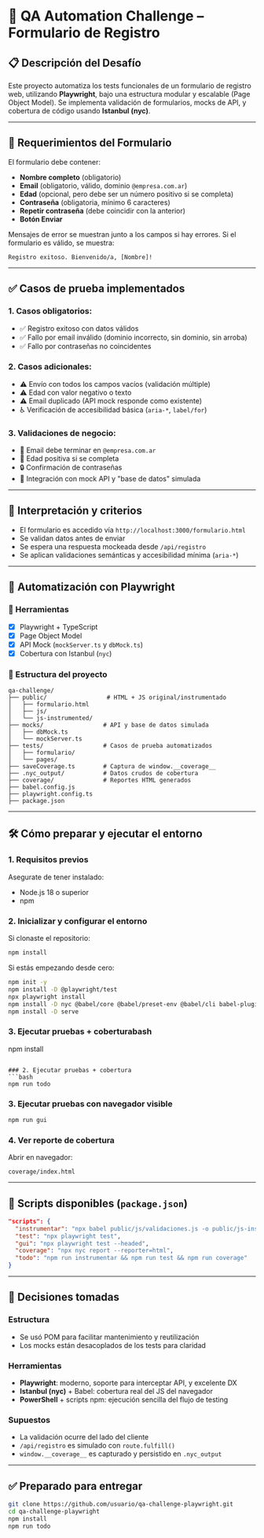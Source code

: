 # 🧪 QA Automation Challenge – Formulario de Registro

## 📋 Descripción del Desafío

Este proyecto automatiza los tests funcionales de un formulario de registro web, utilizando **Playwright**, bajo una estructura modular y escalable (Page Object Model). Se implementa validación de formularios, mocks de API, y cobertura de código usando **Istanbul (nyc)**.

---

## 📌 Requerimientos del Formulario

El formulario debe contener:

* **Nombre completo** (obligatorio)
* **Email** (obligatorio, válido, dominio `@empresa.com.ar`)
* **Edad** (opcional, pero debe ser un número positivo si se completa)
* **Contraseña** (obligatoria, mínimo 6 caracteres)
* **Repetir contraseña** (debe coincidir con la anterior)
* **Botón Enviar**

Mensajes de error se muestran junto a los campos si hay errores. Si el formulario es válido, se muestra:

```
Registro exitoso. Bienvenido/a, [Nombre]!
```
---

## ✅ Casos de prueba implementados

### 1. Casos obligatorios:

* ✅ Registro exitoso con datos válidos
* ✅ Fallo por email inválido (dominio incorrecto, sin dominio, sin arroba)
* ✅ Fallo por contraseñas no coincidentes

### 2. Casos adicionales:

* ⚠️ Envío con todos los campos vacíos (validación múltiple)
* ⚠️ Edad con valor negativo o texto
* ⚠️ Email duplicado (API mock responde como existente)
* ♿ Verificación de accesibilidad básica (`aria-*`, `label/for`)

### 3. Validaciones de negocio:

* 🔎 Email debe terminar en `@empresa.com.ar`
* 🔄 Edad positiva si se completa
* 🔒 Confirmación de contraseñas
* 🔧 Integración con mock API y "base de datos" simulada

---

## 🧠 Interpretación y criterios

* El formulario es accedido vía `http://localhost:3000/formulario.html`
* Se validan datos antes de enviar
* Se espera una respuesta mockeada desde `/api/registro`
* Se aplican validaciones semánticas y accesibilidad mínima (`aria-*`)

---

## 🧪 Automatización con Playwright

### 🔹 Herramientas

* [x] Playwright + TypeScript
* [x] Page Object Model
* [x] API Mock (`mockServer.ts` y `dbMock.ts`)
* [x] Cobertura con Istanbul (`nyc`)

### 🔹 Estructura del proyecto

```
qa-challenge/
├── public/                 # HTML + JS original/instrumentado
│   ├── formulario.html
│   ├── js/
│   └── js-instrumented/
├── mocks/                 # API y base de datos simulada
│   ├── dbMock.ts
│   └── mockServer.ts
├── tests/                 # Casos de prueba automatizados
│   ├── formulario/
│   └── pages/
├── saveCoverage.ts        # Captura de window.__coverage__
├── .nyc_output/           # Datos crudos de cobertura
├── coverage/              # Reportes HTML generados
├── babel.config.js
├── playwright.config.ts
├── package.json
```

---

## 🛠 Cómo preparar y ejecutar el entorno

### 1. Requisitos previos

Asegurate de tener instalado:

* Node.js 18 o superior
* npm

### 2. Inicializar y configurar el entorno

Si clonaste el repositorio:

```bash
npm install
```

Si estás empezando desde cero:

```bash
npm init -y
npm install -D @playwright/test
npx playwright install
npm install -D nyc @babel/core @babel/preset-env @babel/cli babel-plugin-istanbul
npm install -D serve
```

### 3. Ejecutar pruebas + coberturabash

npm install

````

### 2. Ejecutar pruebas + cobertura
```bash
npm run todo
````

### 3. Ejecutar pruebas con navegador visible

```bash
npm run gui
```

### 4. Ver reporte de cobertura

Abrir en navegador:

```
coverage/index.html
```

---

## 📜 Scripts disponibles (`package.json`)

```json
"scripts": {
  "instrumentar": "npx babel public/js/validaciones.js -o public/js-instrumented/validaciones.js",
  "test": "npx playwright test",
  "gui": "npx playwright test --headed",
  "coverage": "npx nyc report --reporter=html",
  "todo": "npm run instrumentar && npm run test && npm run coverage"
}
```

---

## 🧠 Decisiones tomadas

### Estructura

* Se usó POM para facilitar mantenimiento y reutilización
* Los mocks están desacoplados de los tests para claridad

### Herramientas

* **Playwright**: moderno, soporte para interceptar API, y excelente DX
* **Istanbul (nyc)** + Babel: cobertura real del JS del navegador
* **PowerShell** + scripts npm: ejecución sencilla del flujo de testing

### Supuestos

* La validación ocurre del lado del cliente
* `/api/registro` es simulado con `route.fulfill()`
* `window.__coverage__` es capturado y persistido en `.nyc_output`

---

## ✅ Preparado para entregar

```bash
git clone https://github.com/usuario/qa-challenge-playwright.git
cd qa-challenge-playwright
npm install
npm run todo
```
